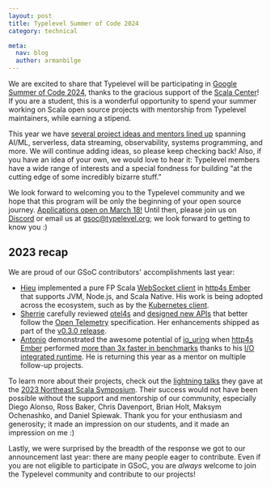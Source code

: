 ```yaml
---
layout: post
title: Typelevel Summer of Code 2024
category: technical

meta:
  nav: blog
  author: armanbilge
---
```


We are excited to share that Typelevel will be participating in [Google Summer of Code 2024][GSoC], thanks to the gracious support of the [Scala Center]! If you are a student, this is a wonderful opportunity to spend your summer working on Scala open source projects with mentorship from Typelevel maintainers, while earning a stipend.

This year we have [several project ideas and mentors lined up][ideas] spanning AI/ML, serverless, data streaming, observability, systems programming, and more. We will continue adding ideas, so please keep checking back! Also, if you have an idea of your own, we would love to hear it: Typelevel members have a wide range of interests and a special fondness for building “at the cutting edge of some incredibly bizarre stuff.”

We look forward to welcoming you to the Typelevel community and we hope that this program will be only the beginning of your open source journey. [Applications open on March 18!][apply] Until then, please join us on [Discord] or email us at [gsoc@typelevel.org]; we look forward to getting to know you :)

## 2023 recap

We are proud of our GSoC contributors' accomplishments last year:

* [Hieu] implemented a pure FP Scala [WebSocket client] in [http4s Ember] that supports JVM, Node.js, and Scala Native. His work is being adopted across the ecosystem, such as by the [Kubernetes client].
* [Sherrie] carefully reviewed [otel4s] and [designed new APIs] that better follow the [Open Telemetry] specification. Her enhancements shipped as part of the [v0.3.0 release].
* [Antonio] demonstrated the awesome potential of [io_uring] when [http4s Ember] performed [more than 3x faster in benchmarks] thanks to his [I/O integrated runtime]. He is returning this year as a mentor on multiple follow-up projects.

To learn more about their projects, check out the [lightning talks] they gave at the [2023 Northeast Scala Symposium]. Their success would not have been possible without the support and mentorship of our community, especially Diego Alonso, Ross Baker, Chris Davenport, Brian Holt, Maksym Ochenashko, and Daniel Spiewak. Thank you for your enthusiasm and generosity; it made an impression on our students, and it made an impression on me :)

Lastly, we were surprised by the breadth of the response we got to our announcement last year: there are many people eager to contribute. Even if you are not eligible to participate in GSoC, you are *always* welcome to join the Typelevel community and contribute to our projects!

[Scala Center]: https://scala.epfl.ch/
[GSoC]: https://summerofcode.withgoogle.com/
[ideas]: /gsoc/ideas.html

[apply]: https://summerofcode.withgoogle.com/get-started
[Discord]: https://discord.gg/hAKabfGjUw
[gsoc@typelevel.org]: mailto:gsoc@typelevel.org

[Hieu]: https://github.com/danghieutrung
[websocket client]: https://github.com/http4s/http4s/pull/7261
[Kubernetes client]: https://github.com/joan38/kubernetes-client/pull/239

[Sherrie]: https://github.com/sherriesyt
[otel4s]: https://github.com/typelevel/otel4s
[Open Telemetry]: https://opentelemetry.io/
[designed new APIs]: https://github.com/typelevel/otel4s/pull/236
[v0.3.0 release]: https://github.com/typelevel/otel4s/releases/tag/v0.3.0

[Antonio]: https://github.com/antoniojimeneznieto
[io_uring]: https://en.wikipedia.org/wiki/Io_uring
[http4s Ember]: https://http4s.org/v0.23/docs/integrations.html#ember
[more than 3x faster in benchmarks]: https://github.com/typelevel/cats-effect/issues/3692#issuecomment-1697974751
[I/O integrated runtime]: https://github.com/armanbilge/fs2-io_uring/pull/78

[lightning talks]: https://youtu.be/3HAStrljVwY
[2023 Northeast Scala Symposium]: https://nescalas.github.io/
